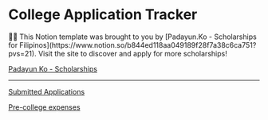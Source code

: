 # College Application Tracker

<aside>
🧑‍🎓 This Notion template was brought to you by [Padayun.Ko - Scholarships for Filipinos](https://www.notion.so/b844ed118aa049189f28f7a38c6ca751?pvs=21). Visit the site to discover and apply for more scholarships!

</aside>

[Padayun Ko - Scholarships](https://padayunko.notion.site/Padayun-Ko-Scholarships-b844ed118aa049189f28f7a38c6ca751)

---

[Submitted Applications](College%20Application%20Tracker%2061313b04a2fb45d1b209fcc7ecd1dbe3/Submitted%20Applications%20e7b0aab6cae84d7d8f475dec5bf57287.csv)

[Pre-college expenses](College%20Application%20Tracker%2061313b04a2fb45d1b209fcc7ecd1dbe3/Pre-college%20expenses%20899361d2cbca4065872ce8c4ff0dc366.csv)